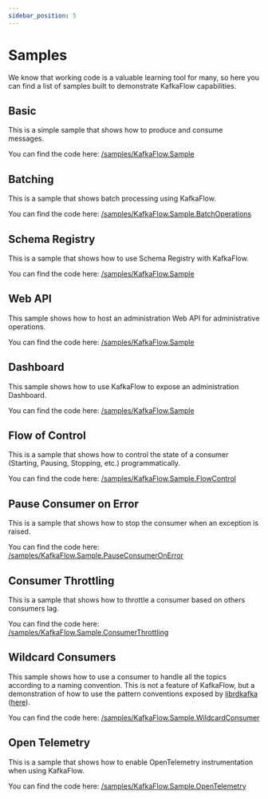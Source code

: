 ```yaml
---
sidebar_position: 5
---
```


# Samples

We know that working code is a valuable learning tool for many, so here you can find a list of samples built to demonstrate KafkaFlow capabilities.

## Basic

This is a simple sample that shows how to produce and consume messages.

You can find the code here: [/samples/KafkaFlow.Sample](https://github.com/Farfetch/kafkaflow/tree/master/samples/KafkaFlow.Sample)

## Batching

This is a sample that shows batch processing using KafkaFlow.

You can find the code here: [/samples/KafkaFlow.Sample.BatchOperations](https://github.com/Farfetch/kafkaflow/tree/master/samples/KafkaFlow.Sample.BatchOperations)

## Schema Registry

This is a sample that shows how to use Schema Registry with KafkaFlow.

You can find the code here: [/samples/KafkaFlow.Sample](https://github.com/Farfetch/kafkaflow/tree/master/samples/KafkaFlow.Sample.SchemaRegistry)

## Web API

This sample shows how to host an administration Web API for administrative operations.

You can find the code here: [/samples/KafkaFlow.Sample](https://github.com/Farfetch/kafkaflow/tree/master/samples/KafkaFlow.Sample.WebApi)

## Dashboard

This sample shows how to use KafkaFlow to expose an administration Dashboard.

You can find the code here: [/samples/KafkaFlow.Sample](https://github.com/Farfetch/kafkaflow/tree/master/samples/KafkaFlow.Sample.Dashboard)

## Flow of Control

This is a sample that shows how to control the state of a consumer (Starting, Pausing, Stopping, etc.) programmatically.

You can find the code here: [/samples/KafkaFlow.Sample.FlowControl](https://github.com/Farfetch/kafkaflow/tree/master/samples/KafkaFlow.Sample.FlowControl)

## Pause Consumer on Error

This is a sample that shows how to stop the consumer when an exception is raised.

You can find the code here: [/samples/KafkaFlow.Sample.PauseConsumerOnError](https://github.com/Farfetch/kafkaflow/tree/master/samples/KafkaFlow.Sample.PauseConsumerOnError)

## Consumer Throttling

This is a sample that shows how to throttle a consumer based on others consumers lag.

You can find the code here: [/samples/KafkaFlow.Sample.ConsumerThrottling](https://github.com/Farfetch/kafkaflow/tree/master/samples/KafkaFlow.Sample.ConsumerThrottling)

## Wildcard Consumers

This sample shows how to use a consumer to handle all the topics according to a naming convention. This is not a feature of KafkaFlow, but a demonstration of how to use the pattern conventions exposed by [librdkafka](https://github.com/confluentinc/librdkafka/tree/95a542c87c61d2c45b445f91c73dd5442eb04f3c) ([here](https://github.com/confluentinc/librdkafka/blob/95a542c87c61d2c45b445f91c73dd5442eb04f3c/src-cpp/rdkafkacpp.h#L2681)).

You can find the code here: [/samples/KafkaFlow.Sample.WildcardConsumer](https://github.com/Farfetch/kafkaflow/tree/master/samples/KafkaFlow.Sample.WildcardConsumer)

## Open Telemetry

This is a sample that shows how to enable OpenTelemetry instrumentation when using KafkaFlow.

You can find the code here: [/samples/KafkaFlow.Sample.OpenTelemetry](https://github.com/Farfetch/kafkaflow/tree/master/samples/KafkaFlow.Sample.OpenTelemetry)
